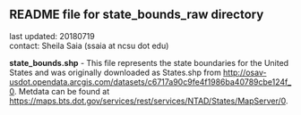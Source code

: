 ## README file for state\_bounds\_raw directory ##

last updated: 20180719<br/>
contact: Sheila Saia (ssaia at ncsu dot edu)

**state_bounds.shp** - This file represents the state boundaries for the United States and was originally downloaded as States.shp from http://osav-usdot.opendata.arcgis.com/datasets/c6717a90c9fe4f1986ba40789cbe124f_0. Metdata can be found at https://maps.bts.dot.gov/services/rest/services/NTAD/States/MapServer/0.